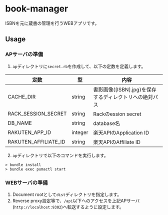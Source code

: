 book-manager
============

ISBNを元に蔵書の管理を行うWEBアプリです。

## Usage

### APサーバの準備

1. `ap`ディレクトリに`secret.rb`を作成して、以下の定数を定義します。

|定数|型|内容|
|----|--|----|
|CACHE_DIR|string|書影画像([ISBN].jpg)を保存するディレクトリへの絶対パス|
|RACK_SESSION_SECRET|string|Rackのession secret|
|DB_NAME|string|database名|
|RAKUTEN_APP_ID|integer|楽天APIのApplication ID|
|RAKUTEN_AFFILIATE_ID|string|楽天APIのAffiliate ID|

2. `ap`ディレクトリで以下のコマンドを実行します。

```
> bundle install
> bundle exec pumactl start
```

### WEBサーバの準備

1. Document rootとして`dist`ディレクトリを指定します。
2. Reverse proxy設定等で、`/api`以下へのアクセスを上記APサーバ(`http://localhost:9302`)へ転送するように設定します。